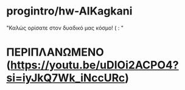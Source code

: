 # progintro/hw-AIKagkani

"Καλώς ορίσατε στον δυαδικό μας κόσμο! ( : "

# ΠΕΡΙΠΛΑΝΩΜΕΝΟ (https://youtu.be/uDIOi2ACPO4?si=iyJkQ7Wk_iNccURc)
